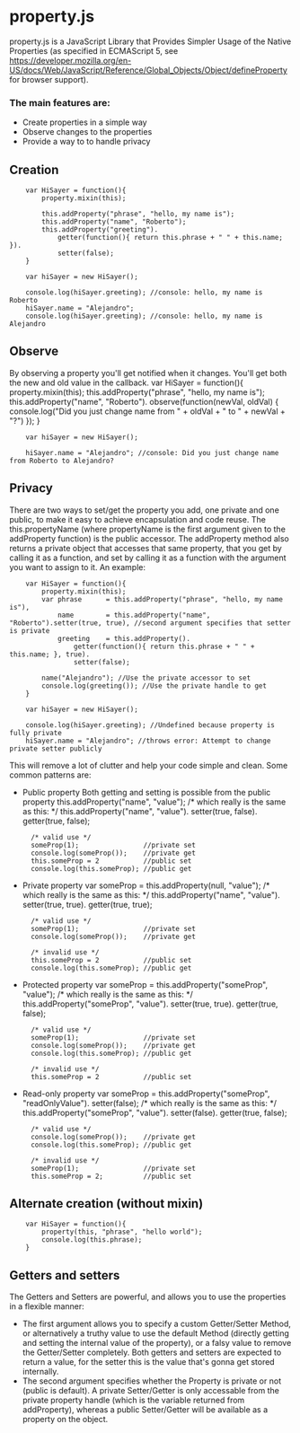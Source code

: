 property.js
===========

property.js is a JavaScript Library that Provides Simpler Usage of the Native Properties (as specified in ECMAScript 5, see https://developer.mozilla.org/en-US/docs/Web/JavaScript/Reference/Global_Objects/Object/defineProperty for browser support).

### The main features are:
 * Create properties in a simple way
 * Observe changes to the properties
 * Provide a way to to handle privacy

## Creation
		var HiSayer = function(){
			property.mixin(this);
			
			this.addProperty("phrase", "hello, my name is");
			this.addProperty("name", "Roberto");
			this.addProperty("greeting").
				getter(function(){ return this.phrase + " " + this.name; }).
				setter(false);
		}

		var hiSayer = new HiSayer();
	
		console.log(hiSayer.greeting); //console: hello, my name is Roberto
		hiSayer.name = "Alejandro";
		console.log(hiSayer.greeting); //console: hello, my name is Alejandro

## Observe
By observing a property you'll get notified when it changes. You'll get both the new and old value in the callback.
		var HiSayer = function(){
			property.mixin(this);
			this.addProperty("phrase", "hello, my name is");
			this.addProperty("name", "Roberto").
				observe(function(newVal, oldVal) { console.log("Did you just change name from " + oldVal + " to " + newVal + "?") });
		}

		var hiSayer = new HiSayer();

		hiSayer.name = "Alejandro"; //console: Did you just change name from Roberto to Alejandro?

## Privacy
There are two ways to set/get the property you add, one private and one public, to make it easy to achieve encapsulation and code reuse. The this.propertyName (where propertyName is the first argument given to the addProperty function) is the public accessor. The addProperty method also returns a private object that accesses that same property, that you get by calling it as a function, and set by calling it as a function with the argument you want to assign to it. An example:

		var HiSayer = function(){
			property.mixin(this);	
			var phrase		= this.addProperty("phrase", "hello, my name is"),
				name 		= this.addProperty("name", "Roberto").setter(true, true), //second argument specifies that setter is private
				greeting 	= this.addProperty().
					getter(function(){ return this.phrase + " " + this.name; }, true).
					setter(false);

			name("Alejandro"); //Use the private accessor to set
			console.log(greeting()); //Use the private handle to get
		}

		var hiSayer = new HiSayer();

		console.log(hiSayer.greeting); //Undefined because property is fully private
		hiSayer.name = "Alejandro"; //throws error: Attempt to change private setter publicly

This will remove a lot of clutter and help your code simple and clean. Some common patterns are:
* Public property
	Both getting and setting is possible from the public property
		this.addProperty("name", "value"); 
		/* which really is the same as this: */ 
		this.addProperty("name", "value").
			setter(true, false).
			getter(true, false);

		/* valid use */
		someProp(1);				//private set
		console.log(someProp());	//private get
		this.someProp = 2			//public set
		console.log(this.someProp);	//public get

* Private property
		var someProp = this.addProperty(null, "value"); 
		/* which really is the same as this: */ 
		this.addProperty("name", "value").
			setter(true, true).
			getter(true, true);

		/* valid use */
		someProp(1);				//private set
		console.log(someProp());	//private get

		/* invalid use */
		this.someProp = 2			//public set
		console.log(this.someProp); //public get
		

* Protected property
		var someProp = this.addProperty("someProp", "value"); 
		/* which really is the same as this: */
		this.addProperty("someProp", "value").
			setter(true, true).
			getter(true, false);

		/* valid use */
		someProp(1);				//private set
		console.log(someProp());	//private get
		console.log(this.someProp);	//public get

		/* invalid use */
		this.someProp = 2			//public set

* Read-only property
		var someProp = this.addProperty("someProp", "readOnlyValue").
			setter(false); 
		/* which really is the same as this: */
		this.addProperty("someProp", "value").
			setter(false).
			getter(true, false);

		/* valid use */
		console.log(someProp());	//private get
		console.log(this.someProp);	//public get

		/* invalid use */
		someProp(1);				//private set
		this.someProp = 2;			//public set

## Alternate creation (without mixin)
		var HiSayer = function(){
			property(this, "phrase", "hello world");
			console.log(this.phrase);	
		}

## Getters and setters
The Getters and Setters are powerful, and allows you to use the properties in a flexible manner: 
- The first argument allows you to specify a custom Getter/Setter Method, or alternatively a truthy value to use the default Method (directly getting and setting the internal value of the property), or a falsy value to remove the Getter/Setter completely. Both getters and setters are expected to return a value, for the setter this is the value that's gonna get stored internally.
- The second argument specifies whether the Property is private or not (public is default). A private Setter/Getter is only accessable from the private property handle (which is the variable returned from addProperty), whereas a public Setter/Getter will be available as a property on the object.